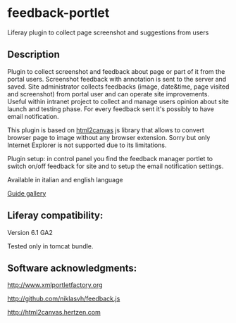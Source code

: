 feedback-portlet
================

Liferay plugin to collect page screenshot and suggestions from users

## Description

Plugin to collect screenshot and feedback about page or part of it from the portal users. Screenshot feedback with annotation is sent to the server and saved. Site administrator collects feedbacks (image, date&time, page visited and screenshot) from portal user and can operate site improvements.
Useful within intranet project to collect and manage users opinion about site launch and testing phase.
For every feedback sent it's possibly to have email notification.

This plugin is based on [html2canvas](http://html2canvas.hertzen.com) js library that allows to convert browser page to image without any browser extension.
Sorry but only Internet Explorer is not supported due to its limitations.

Plugin setup: in control panel you find the feedback manager portlet to switch on/off feedback for site and to setup the email notification settings.

Available in italian and english language


[Guide gallery](http://www.dropmocks.com/mCE3Lf)


## Liferay compatibility:

Version 6.1 GA2

Tested only in tomcat bundle.

## Software acknowledgments:

http://www.xmlportletfactory.org

http://github.com/niklasvh/feedback.js

http://html2canvas.hertzen.com








